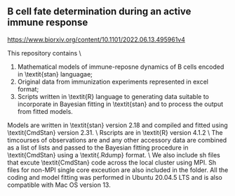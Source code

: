 ## B cell fate determination during an active immune response

https://www.biorxiv.org/content/10.1101/2022.06.13.495961v4

This repository contains \\
1. Mathematical models of immune-reposne dynamics of B cells encoded in \textit{stan} languagae;
2. Original data from immunization experiments represented in excel format;
3. Scripts written in \textit{R} language to generating data suitable to incorporate in Bayesian fitting in \textit{stan} and to process the output from fitted models.


Models are written in \textit{stan} version 2.18 and compiled and fitted using \textit{CmdStan} version 2.31. \\
Rscripts are in \textit{R} version 4.1.2 \\
The timcourses of observations are and any other accessory data are combined as a list of lists and passed to the Bayesian fitting procedure in  \textit{CmdStan} using a \textit{.Rdump} format. \\
We also include sh files that excute \textit{CmdStan} code across the local cluster using MPI. Sh files for non-MPI single core exceution are also included in the folder. 
All the coding and model fitting was performed in Ubuntu 20.04.5 LTS and is also compatible with Mac OS version 13.

